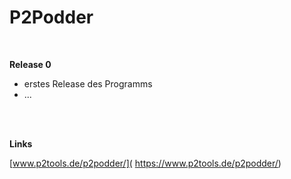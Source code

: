 # P2Podder

<br />

**Release 0**

* erstes Release des Programms
* ...

<br />
<br />

**Links**

[www.p2tools.de/p2podder/]( https://www.p2tools.de/p2podder/)
